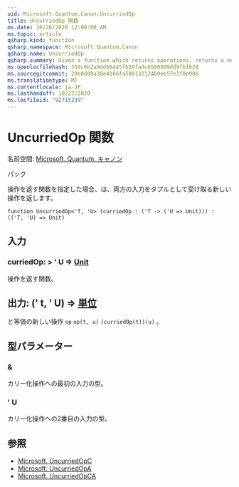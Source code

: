 ```yaml
---
uid: Microsoft.Quantum.Canon.UncurriedOp
title: UncurriedOp 関数
ms.date: 10/26/2020 12:00:00 AM
ms.topic: article
qsharp.kind: function
qsharp.namespace: Microsoft.Quantum.Canon
qsharp.name: UncurriedOp
qsharp.summary: Given a function which returns operations, returns a new operation which takes both inputs as a tuple.
ms.openlocfilehash: 359c0b2a9dd56445fb39fadc6580809dd9fbf628
ms.sourcegitcommit: 29e0d88a30e4166fa580132124b0eb57e1f0e986
ms.translationtype: MT
ms.contentlocale: ja-JP
ms.lasthandoff: 10/27/2020
ms.locfileid: "92715239"
---
```

# <a name="uncurriedop-function"></a>UncurriedOp 関数

名前空間: [Microsoft. Quantum. キャノン](xref:Microsoft.Quantum.Canon)

パック [](https://nuget.org/packages/)


操作を返す関数を指定した場合、は、両方の入力をタプルとして受け取る新しい操作を返します。

```qsharp
function UncurriedOp<'T, 'U> (curriedOp : ('T -> ('U => Unit))) : (('T, 'U) => Unit)
```


## <a name="input"></a>入力

### <a name="curriedop--t---u--unit"></a>curriedOp: > ' U => [Unit](xref:microsoft.quantum.lang-ref.unit) 

操作を返す関数。



## <a name="output--tu--unit"></a>出力: (' t, ' U) => [単位](xref:microsoft.quantum.lang-ref.unit) 

と等価の新しい操作 `op` `op(t, u)` `(curriedOp(t))(u)` 。

## <a name="type-parameters"></a>型パラメーター

### <a name="t"></a>&

カリー化操作への最初の入力の型。
### <a name="u"></a>' U

カリー化操作への2番目の入力の型。

## <a name="see-also"></a>参照

- [Microsoft. UncurriedOpC](xref:Microsoft.Quantum.Canon.UncurriedOpC)
- [Microsoft. UncurriedOpA](xref:Microsoft.Quantum.Canon.UncurriedOpA)
- [Microsoft. UncurriedOpCA](xref:Microsoft.Quantum.Canon.UncurriedOpCA)